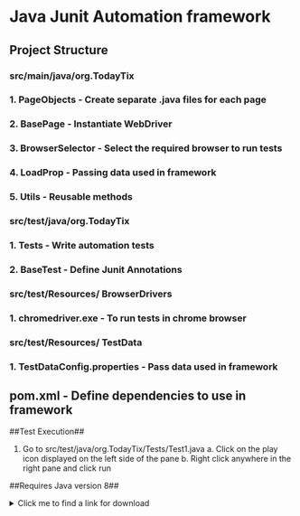 # Java Junit Automation framework

## Project Structure
### src/main/java/org.TodayTix
###   1. PageObjects - Create separate .java files for each page
###   2. BasePage - Instantiate WebDriver
###   3. BrowserSelector - Select the required browser to run tests
###   4. LoadProp - Passing data used in framework 
###   5. Utils - Reusable methods

### src/test/java/org.TodayTix
###   1. Tests - Write automation tests
###   2. BaseTest - Define Junit Annotations 

### src/test/Resources/ BrowserDrivers
###  1. chromedriver.exe - To run tests in chrome browser

### src/test/Resources/ TestData
###  1. TestDataConfig.properties - Pass data used in framework

## pom.xml - Define dependencies to use in framework

##Test Execution##
1. Go to src/test/java/org.TodayTix/Tests/Test1.java 
   a. Click on the play icon displayed on the left side of the pane
   b. Right click anywhere in the right pane and click run

##Requires Java version 8##
<details><summary>Click me to find a link for download</summary>
<p>
https://www.java.com/download/ie_manual.jsp
</p>
</details>








